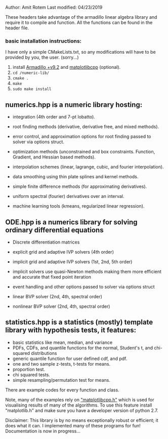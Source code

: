 Author: Amit Rotem
Last modified: 04/23/2019

These headers take advantage of the armadillo linear algebra library and require it to compile and function.
All the functions can be found in the header file.

### basic installation instructions:
I have only a simple CMakeLists.txt, so any modifications will have to be provided by you, the user. (sorry...)
1. install [Armadillo +v9.2](http://arma.sourceforge.net/) and [matplotlibcpp](https://github.com/lava/matplotlib-cpp) (optional).
1. `cd /numeric-lib/`
1. `cmake .`
1. `make`
1. `sudo make install`

## numerics.hpp is a numeric library hosting:
* integration (4th order and 7-pt lobatto).

* root finding methods (derivative, derivative free, and mixed methods).
* error control, and approximation options for root finding passed to solver via options struct.

* optimization methods (unconstrained and box constraints. Function, Gradient, and Hessian based methods).

* interpolation schemes (linear, lagrange, cubic, and fourier interpolation).

* data smoothing using thin plate splines and kernel methods.

* simple finite difference methods (for approximating derivatives).
* uniform spectral (fourier) derivatives over an interval.

* machine learning tools (kmeans, regularized linear regression).

## ODE.hpp is a numerics library for solving ordinary differential equations
* Discrete differentiation matrices
* explicit grid and adaptive IVP solvers (4th order)
* implicit grid and adaptive IVP solvers (1st, 2nd, 5th order)
* implicit solvers use quasi-Newton methods making them more efficient and accurate that fixed point iteration
* event handling and other options passed to solver via options struct

* linear BVP solver (2nd, 4th, spectral order)
* nonlinear BVP solver (2nd, 4th, spectral order)

## statistics.hpp is a statistics (mostly) template library with hypothesis tests, it features:
* basic statistics like mean, median, and variance
* PDFs, CDFs, and quantile functions for the normal, Student's t, and chi-squared distributions
* generic quantile function for user defined cdf, and pdf.
* one and two sample z-tests, t-tests for means.
* proportion test.
* chi squared tests.
* simple resampling/permutation test for means.

There are example codes for every function and class.

Note, many of the examples rely on ["matplotlibcpp.h"](https://github.com/lava/matplotlib-cpp) which is used for visualising results of many of the algorithms. To use this feature install "matplotlib.h" and make sure you have a developer version of python 2.7.

Disclaimer: This library is by no means exceptionally robust or efficient; it does what it can. I implemented many of these programs for fun!
Documentation is now in progress...